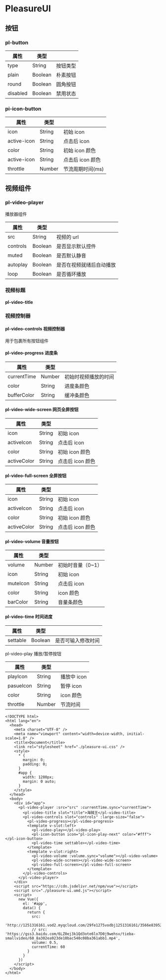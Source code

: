 # PleasureUI

## 按钮

### pl-button 

| 属性     | 类型    |          |
| -------- | ------- | -------- |
| type     | String  | 按钮类型 |
| plain    | Boolean | 朴素按钮 |
| round    | Boolean | 圆角按钮 |
| disabled | Boolean | 禁用状态 |

### pi-icon-button

| 属性        | 类型   |                  |
| ----------- | ------ | ---------------- |
| icon        | String | 初始 icon        |
| active-icon | String | 点击后 icon      |
| color       | String | 初始 icon 颜色   |
| active-icon | String | 点击后 icon 颜色 |
| throttle    | Number | 节流周期时间(ms) |

## 视频组件

### pl-video-player 

播放器组件

| 属性     | 类型    |                          |
| -------- | ------- | ------------------------ |
| src      | String  | 视频的 url               |
| controls | Boolean | 是否显示默认控件         |
| muted    | Boolean | 是否默认静音             |
| autoplay | Boolean | 是否在视频就绪后自动播放 |
| loop     | Boolean | 是否循环播放             |

### 视频标题

#### pl-video-title

### 视频控制器

#### pl-video-controls 视频控制器

用于包裹所有按钮组件

#### pl-video-progress 进度条

| 属性        | 类型   |                      |
| ----------- | ------ | -------------------- |
| currentTime | Number | 初始时视频播放的时间 |
| color       | String | 进度条颜色           |
| bufferColor | String | 缓冲条颜色           |

#### pl-video-wide-screen 网页全屏按钮

| 属性        | 类型   |                  |
| ----------- | ------ | ---------------- |
| icon        | String | 初始 icon        |
| activeIcon  | String | 点击后 icon      |
| color       | String | 初始 icon 颜色   |
| activeColor | String | 点击后 icon 颜色 |

#### pl-video-full-screen 全屏按钮

| 属性        | 类型   |                  |
| ----------- | ------ | ---------------- |
| icon        | String | 初始 icon        |
| activeIcon  | String | 点击后 icon      |
| color       | String | 初始 icon 颜色   |
| activeColor | String | 点击后 icon 颜色 |

#### pl-video-volume 音量按钮

| 属性     | 类型   |                   |
| -------- | ------ | ----------------- |
| volume   | Number | 初始时音量（0~1） |
| icon     | String | 初始 icon         |
| muteIcon | String | 点击后 icon       |
| color    | String | icon 颜色         |
| barColor | String | 音量条颜色        |

#### pl-video-time 时间进度

| 属性     | 类型    |                    |
| -------- | ------- | ------------------ |
| settable | Boolean | 是否可输入修改时间 |

pl-video-play 播放/暂停按钮

| 属性      | 类型   |             |
| --------- | ------ | ----------- |
| playIcon  | String | 播放中 icon |
| pasueIcon | String | 暂停 icon   |
| color     | String | icon 颜色   |
| throttle  | Number | 节流时间    |

```
<!DOCTYPE html>
<html lang="en">
  <head>
    <meta charset="UTF-8" />
    <meta name="viewport" content="width=device-width, initial-scale=1.0" />
    <title>Document</title>
    <link rel="stylesheet" href="./pleasure-ui.css" />
    <style>
      * {
        margin: 0;
        padding: 0;
      }
      #app {
        width: 1280px;
        margin: 0 auto;
      }
    </style>
  </head>
  <body>
    <div id="app">
      <pl-video-player :src="src" :currentTime.sync="currentTime">
        <pl-video-title slot="title">海贼王</pl-video-title>
        <pl-video-controls slot="controls" :large-size="false">
          <pl-video-progress></pl-video-progress>
          <template v-slot:left>
            <pl-video-play></pl-video-play>
            <pl-icon-button icon="pl-icon-play-next" color="#fff"></pl-icon-button>
            <pl-video-time settable></pl-video-time>
          </template>
          <template v-slot:right>
            <pl-video-volume :volume.sync="volume"></pl-video-volume>
            <pl-video-wide-screen></pl-video-wide-screen>
            <pl-video-full-screen></pl-video-full-screen>
          </template>
        </pl-video-controls>
      </pl-video-player>
    </div>
    <script src="https://cdn.jsdelivr.net/npm/vue"></script>
    <script src="./pleasure-ui.umd.js"></script>
    <script>
      new Vue({
        el: '#app',
        data() {
          return {
            src:
              'http://1251316161.vod2.myqcloud.com/29fe1275vodbj1251316161/3566e8395285890810239599188/AXtLkahrWk4A.mp4',
            // src: 'https://gss3.baidu.com/6LZ0ej3k1Qd3ote6lo7D0j9wehsv/tieba-smallvideo/60_8a302ea923de10bac540c08ba361abb1.mp4',
            volume: 0.5,
            currentTime: 60
          }
        }
      })
    </script>
  </body>
</html>

```

